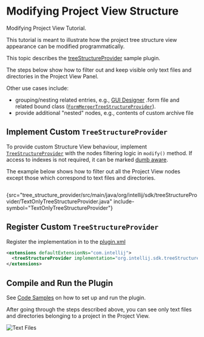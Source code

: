 <!-- Copyright 2000-2025 JetBrains s.r.o. and contributors. Use of this source code is governed by the Apache 2.0 license. -->

# Modifying Project View Structure

<link-summary>Modifying Project View Tutorial.</link-summary>

This tutorial is meant to illustrate how the project tree structure view appearance can be modified programmatically.

This topic describes the [treeStructureProvider](%gh-sdk-samples-master%/tree_structure_provider) sample plugin.

The steps below show how to filter out and keep visible only text files and directories in the Project View Panel.

Other use cases include:
- grouping/nesting related entries, e.g., [GUI Designer](https://www.jetbrains.com/help/idea/gui-designer-basics.html) <path>.form</path> file and related bound class ([`FormMergerTreeStructureProvider`](%gh-ic%/plugins/ui-designer/src/com/intellij/uiDesigner/projectView/FormMergerTreeStructureProvider.java)).
- provide additional "nested" nodes, e.g., contents of custom archive file

## Implement Custom `TreeStructureProvider`

To provide custom Structure View behaviour, implement [`TreeStructureProvider`](%gh-ic%/platform/editor-ui-api/src/com/intellij/ide/projectView/TreeStructureProvider.java) with the nodes filtering logic in `modify()` method.
If access to indexes is not required, it can be marked [dumb aware](indexing_and_psi_stubs.md#DumbAwareAPI).

The example below shows how to filter out all the Project View nodes except those which correspond to text files and directories.

```java
```
{src="tree_structure_provider/src/main/java/org/intellij/sdk/treeStructureProvider/TextOnlyTreeStructureProvider.java" include-symbol="TextOnlyTreeStructureProvider"}

## Register Custom `TreeStructureProvider`

Register the implementation in <include from="snippets.topic" element-id="ep"><var name="ep" value="com.intellij.treeStructureProvider"/></include> to the [plugin.xml](%gh-sdk-samples-master%/tree_structure_provider/src/main/resources/META-INF/plugin.xml)

```xml
<extensions defaultExtensionNs="com.intellij">
  <treeStructureProvider implementation="org.intellij.sdk.treeStructureProvider.TextOnlyTreeStructureProvider"/>
</extensions>
```

## Compile and Run the Plugin

See [Code Samples](code_samples.md) on how to set up and run the plugin.

After going through the steps described above, you can see only text files and directories belonging to a project in the Project View.

![Text Files](text_only.png)
